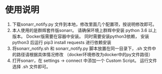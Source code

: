 # 使用说明
1. 下载sonarr_notify.py 文件到本地，修改里面几个配置项，按说明修改即可。
2. 本人使用的是群辉套件版sonarr。 请确保环境上群辉中安装 python 3.6 以上版本。 Docker版需要在容器中安装。
   同时需要安装python3依赖， 安装python3 后运行 pip3 install requests 进行依赖安装
3. 将sonarr_notify.sh 和 sonarr_notify.py 脚本放置在同一目录下，.sh 文件中的路径请根据具体情况修改 （docker环境修改为docker中的py文件路径）
4. 打开sonarr，在 settings -> connect 中添加一个 Custom Script。 运行文件选择 .sh 文件即可。
